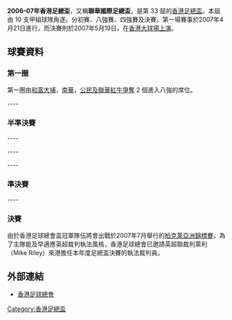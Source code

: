 **2006–07年香港足總盃**，又稱**聯華國際足總盃**，是第 33
屆的[香港足總盃](../Page/香港足總盃.md "wikilink")。本屆由 10
支甲組球隊角逐。分初賽、八強賽、四強賽及決賽。第一場賽事於2007年4月21日進行，而決賽則於2007年5月19日，在[香港大球場上演](../Page/香港大球場.md "wikilink")。

## 球賽資料

### 第一圈

第一圈由[和富大埔](../Page/和富大埔.md "wikilink")，[南華](../Page/南華.md "wikilink")，[公民及](../Page/公民體育會.md "wikilink")[聯華紅牛爭奪](../Page/聯華紅牛.md "wikilink")
2 個進入八強的席位。

\----

### 半準決賽

\----

\----

\----

### 準決賽

\----

### 決賽

由於香港足球總會盃冠軍隊伍將會出戰於2007年7月舉行的[柏克萊亞洲錦標賽](../Page/柏克萊亞洲錦標賽.md "wikilink")，為了主隊能及早適應英超裁判執法風格，香港足球總會已邀請英超聯裁判萊利（Mike
Riley）來港擔任本年度足總盃決賽的執法裁判員。

## 外部連結

  - [香港足球總會](http://www.hkfa.com/ch/leaguesp?type=2&year=2006-2007)

[Category:香港足總盃](https://zh.wikipedia.org/wiki/Category:香港足總盃 "wikilink")